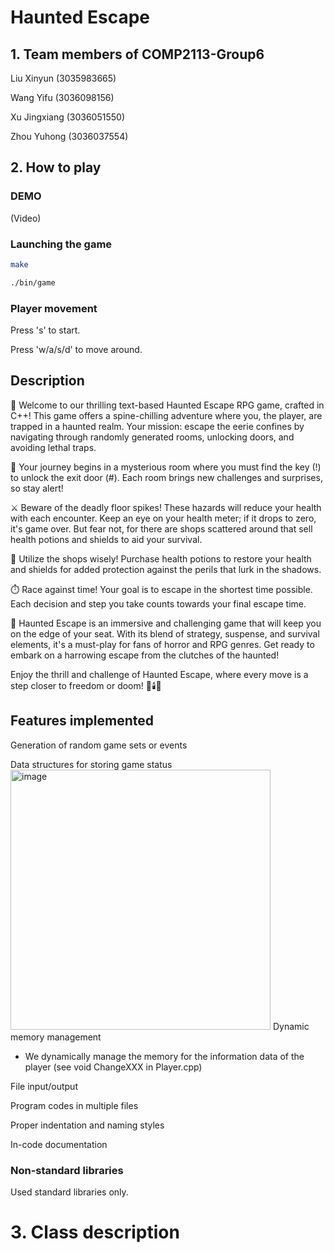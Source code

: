 # Haunted Escape
## 1. Team members of COMP2113-Group6
Liu Xinyun (3035983665)

Wang Yifu (3036098156)

Xu Jingxiang (3036051550)

Zhou Yuhong (3036037554)

## 2. How to play
### DEMO
(Video)
### Launching the game
```bash
make
```
```bash
./bin/game
```
### Player movement
Press 's' to start.

Press 'w/a/s/d' to move around.

## Description
🌟 Welcome to our thrilling text-based Haunted Escape RPG game, crafted in C++! This game offers a spine-chilling adventure where you, the player, are trapped in a haunted realm. Your mission: escape the eerie confines by navigating through randomly generated rooms, unlocking doors, and avoiding lethal traps.

🚪 Your journey begins in a mysterious room where you must find the key (!) to unlock the exit door (#). Each room brings new challenges and surprises, so stay alert!

⚔️ Beware of the deadly floor spikes! These hazards will reduce your health with each encounter. Keep an eye on your health meter; if it drops to zero, it's game over. But fear not, for there are shops scattered around that sell health potions and shields to aid your survival.

🛒 Utilize the shops wisely! Purchase health potions to restore your health and shields for added protection against the perils that lurk in the shadows.

⏱️ Race against time! Your goal is to escape in the shortest time possible. Each decision and step you take counts towards your final escape time.

👻 Haunted Escape is an immersive and challenging game that will keep you on the edge of your seat. With its blend of strategy, suspense, and survival elements, it's a must-play for fans of horror and RPG genres. Get ready to embark on a harrowing escape from the clutches of the haunted!

Enjoy the thrill and challenge of Haunted Escape, where every move is a step closer to freedom or doom! 🎲🕯️👣

## Features implemented
Generation of random game sets or events

Data structures for storing game status
<img width="416" alt="image" src="https://github.com/DaNGoiz/COMP2113-Group6/assets/122252536/9418544b-b62b-492d-b35e-d8cf56c78109">
Dynamic memory management
- We dynamically manage the memory for the information data of the player (see void ChangeXXX in Player.cpp)

File input/output

Program codes in multiple files

Proper indentation and naming styles

In-code documentation

### Non-standard libraries
Used standard libraries only.

# 3. Class description
